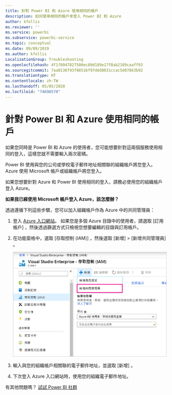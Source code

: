 ```yaml
---
title: 針對 Power BI 和 Azure 使用相同的帳戶
description: 如何使用相同的帳戶來登入 Power BI 和 Azure
author: kfollis
ms.reviewer: ''
ms.service: powerbi
ms.subservice: powerbi-service
ms.topic: conceptual
ms.date: 09/09/2019
ms.author: kfollis
LocalizationGroup: Troubleshooting
ms.openlocfilehash: 4f1f8947827500ec89d189e17f8ab2189caaff93
ms.sourcegitcommit: 7aa0136f93f88516f97ddd8031ccac5d07863b92
ms.translationtype: HT
ms.contentlocale: zh-TW
ms.lasthandoff: 05/05/2020
ms.locfileid: "74698570"
---
```

# <a name="using-the-same-account-for-power-bi-and-azure"></a>針對 Power BI 和 Azure 使用相同的帳戶

如果您同時是 Power BI 和 Azure 的使用者，您可能想要針對這兩個服務使用相同的登入，這樣您就不需要輸入兩次密碼。

Power BI 使用與您的公司或學校電子郵件地址相關聯的組織帳戶將您登入。  Azure 使用 Microsoft 帳戶或組織帳戶將您登入。

如果您想要針對 Azure 和 Power BI 使用相同的登入，請務必使用您的組織帳戶登入 Azure。

**如果我已經使用 Microsoft 帳戶登入 Azure，該怎麼辦？**

透過遵循下列這些步驟，您可以加入組織帳戶作為 Azure 中的共同管理員：

1. 登入 [Azure 入口網站](https://portal.azure.com/)。 如果您是多個 Azure 目錄中的使用者，請選取 [訂用帳戶]  ，然後透過篩選方式只檢視您想要編輯的目錄與訂用帳戶。

1. 在功能窗格中，選取 [存取控制 (IAM)]  ，然後選取 [新增]  \> [新增共同管理員]  。

    ![在 Azure 入口網站中新增共同管理員](media/service-admin-how-to-use-the-same-account-as-azure/add-co-administrator.png)

1. 輸入與您的組織帳戶相關聯的電子郵件地址，並選取 [新增]  。

1. 下次登入 Azure 入口網站時，使用您的組織電子郵件地址。

有其他問題嗎？ [試試 Power BI 社群](https://community.powerbi.com/)
